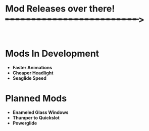 # Mod Releases over there!  ╾╾╾╾╾╾╾╾╾╾╾╾╾╾╾╾╾╾╾╾╾╾╾╾╾>
‎

# Mods In Development
- **Faster Animations**
- **Cheaper Headlight**
- **Seaglide Speed**

# Planned Mods
- **Enameled Glass Windows**
- **Thumper to Quickslot**
- **Powerglide**
